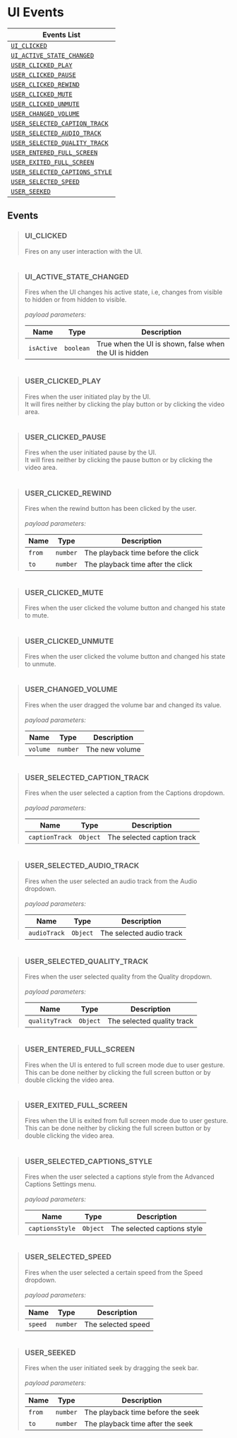 
# UI Events

| Events List |
|--|
| [`UI_CLICKED`](#UI_CLICKED) |
| [`UI_ACTIVE_STATE_CHANGED`](#UI_ACTIVE_STATE_CHANGED) |
| [`USER_CLICKED_PLAY`](#USER_CLICKED_PLAY) |
| [`USER_CLICKED_PAUSE`](#USER_CLICKED_PAUSE) |
| [`USER_CLICKED_REWIND`](#USER_CLICKED_REWIND) |
| [`USER_CLICKED_MUTE`](#USER_CLICKED_MUTE) |
| [`USER_CLICKED_UNMUTE`](#USER_CLICKED_UNMUTE) |
| [`USER_CHANGED_VOLUME`](#USER_CHANGED_VOLUME) |
| [`USER_SELECTED_CAPTION_TRACK`](#USER_SELECTED_CAPTION_TRACK) |
| [`USER_SELECTED_AUDIO_TRACK`](#USER_SELECTED_AUDIO_TRACK) |
| [`USER_SELECTED_QUALITY_TRACK`](#USER_SELECTED_QUALITY_TRACK) |
| [`USER_ENTERED_FULL_SCREEN`](#USER_ENTERED_FULL_SCREEN) |
| [`USER_EXITED_FULL_SCREEN`](#USER_EXITED_FULL_SCREEN) |
| [`USER_SELECTED_CAPTIONS_STYLE`](#USER_SELECTED_CAPTIONS_STYLE) |
| [`USER_SELECTED_SPEED`](#USER_SELECTED_SPEED) |
| [`USER_SEEKED`](#USER_SEEKED) |

## Events
> ### <a name="UI_CLICKED"></a>UI_CLICKED
> Fires on any user interaction with the UI.
#
> ### <a name="UI_ACTIVE_STATE_CHANGED"></a>UI_ACTIVE_STATE_CHANGED
> Fires when the UI changes his active state, i.e, changes from visible to hidden or from hidden to visible.
> <br><br>_payload parameters:_
>
> | Name | Type  | Description
> |--|--|--|
> | `isActive` | `boolean`| True when the UI is shown, false when the UI is hidden
#
> ### <a name="USER_CLICKED_PLAY"></a>USER_CLICKED_PLAY
> Fires when the user initiated play by the UI.<br>
> It will fires neither by clicking the play button or by clicking the video area.
#
> ### <a name="USER_CLICKED_PAUSE"></a>USER_CLICKED_PAUSE
> Fires when the user initiated pause by the UI.<br>
> It will fires neither by clicking the pause button or by clicking the video area.
#
> ### <a name="USER_CLICKED_REWIND"></a>USER_CLICKED_REWIND
> Fires when the rewind button has been clicked by the user.
> <br><br>_payload parameters:_
>
> | Name | Type  | Description
> |--|--|--|
> | `from` | `number` | The playback time before the click
> | `to` | `number` | The playback time after the click
#
> ### <a name="USER_CLICKED_MUTE"></a>USER_CLICKED_MUTE
> Fires when the user clicked the volume button and changed his state to mute.
#
> ### <a name="USER_CLICKED_UNMUTE"></a>USER_CLICKED_UNMUTE
> Fires when the user clicked the volume button and changed his state to unmute.
#
> ### <a name="USER_CHANGED_VOLUME"></a>USER_CHANGED_VOLUME
> Fires when the user dragged the volume bar and changed its value.
> <br><br>_payload parameters:_
>
> | Name | Type  | Description
> |--|--|--|
> | `volume` | `number` | The new volume
#
> ### <a name="USER_SELECTED_CAPTION_TRACK"></a>USER_SELECTED_CAPTION_TRACK
> Fires when the user selected a caption from the Captions dropdown.
> <br><br>_payload parameters:_
>
> | Name | Type  | Description
> |--|--|--|
> | `captionTrack` | `Object` | The selected caption track
#
> ### <a name="USER_SELECTED_AUDIO_TRACK"></a>USER_SELECTED_AUDIO_TRACK
> Fires when the user selected an audio track from the Audio dropdown.
> <br><br>_payload parameters:_
>
> | Name | Type  | Description
> |--|--|--|
> | `audioTrack` | `Object` | The selected audio track
#
> ### <a name="USER_SELECTED_QUALITY_TRACK"></a>USER_SELECTED_QUALITY_TRACK
> Fires when the user selected quality from the Quality dropdown.
> <br><br>_payload parameters:_
>
> | Name | Type  | Description
> |--|--|--|
> | `qualityTrack` | `Object` | The selected quality track
#
> ### <a name="USER_ENTERED_FULL_SCREEN"></a>USER_ENTERED_FULL_SCREEN
> Fires when the UI is entered to full screen mode due to user gesture.<br>
> This can be done neither by clicking the full screen button or by double clicking the video area.
#
> ### <a name="USER_EXITED_FULL_SCREEN"></a>USER_EXITED_FULL_SCREEN
> Fires when the UI is exited from full screen mode due to user gesture.<br>
> This can be done neither by clicking the full screen button or by double clicking the video area.
#
> ### <a name="USER_SELECTED_CAPTIONS_STYLE"></a>USER_SELECTED_CAPTIONS_STYLE
> Fires when the user selected a captions style from the Advanced Captions Settings menu.
> <br><br>_payload parameters:_
>
> | Name | Type  | Description
> |--|--|--|
> | `captionsStyle` | `Object` | The selected captions style
#
> ### <a name="USER_SELECTED_SPEED"></a>USER_SELECTED_SPEED
> Fires when the user selected a certain speed from the Speed dropdown.
> <br><br>_payload parameters:_
>
> | Name | Type  | Description
> |--|--|--|
> | `speed` | `number` | The selected speed
#
> ### <a name="USER_SEEKED"></a>USER_SEEKED
> Fires when the user initiated seek by dragging the seek bar.
> <br><br>_payload parameters:_
>
> | Name | Type  | Description
> |--|--|--|
> | `from` | `number` | The playback time before the seek
> | `to` | `number` | The playback time after the seek
#
